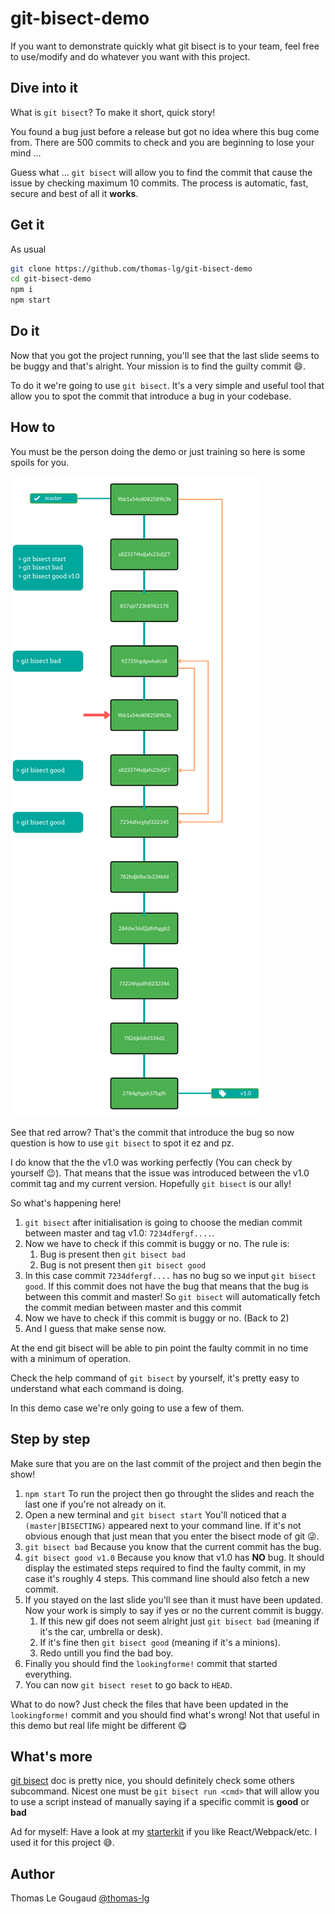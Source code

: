 # git-bisect-demo

If you want to demonstrate quickly what git bisect is to your team, feel free to use/modify and do whatever you want with this project.

## Dive into it

What is `git bisect`? To make it short, quick story!

You found a bug just before a release but got no idea where this bug come from. There are 500 commits to check and you are beginning to lose your mind ...

Guess what ... `git bisect` will allow you to find the commit that cause the issue by checking maximum 10 commits. The process is automatic, fast, secure and best of all it **works**.

## Get it

As usual

```bash
git clone https://github.com/thomas-lg/git-bisect-demo
cd git-bisect-demo
npm i
npm start
```

## Do it

Now that you got the project running, you'll see that the last slide seems to be buggy and that's alright. Your mission is to find the guilty commit :smile:.

To do it we're going to use `git bisect`. It's a very simple and useful tool that allow you to spot the commit that introduce a bug in your codebase.

## How to

You must be the person doing the demo or just training so here is some spoils for you.

![alt text][branch]

See that red arrow? That's the commit that introduce the bug so now question is how to use `git bisect` to spot it ez and pz.

I do know that the the v1.0 was working perfectly (You can check by yourself 😉). That means that the issue was introduced between the v1.0 commit tag and my current version. Hopefully `git bisect` is our ally!

So what's happening here!

1. `git bisect` after initialisation is going to choose the median commit between master and tag v1.0: `7234dfergf....`.
2. Now we have to check if this commit is buggy or no. The rule is:
   1. Bug is present then `git bisect bad`
   2. Bug is not present then `git bisect good`
3. In this case commit `7234dfergf....` has no bug so we input `git bisect good`. If this commit does not have the bug that means that the bug is between this commit and master! So `git bisect` will automatically fetch the commit median between master and this commit
4. Now we have to check if this commit is buggy or no. (Back to 2)
5. And I guess that make sense now.

At the end git bisect will be able to pin point the faulty commit in no time with a minimum of operation.

Check the help command of `git bisect` by yourself, it's pretty easy to understand what each command is doing.

In this demo case we're only going to use a few of them.

## Step by step

Make sure that you are on the last commit of the project and then begin the show!

1. `npm start` To run the project then go throught the slides and reach the last one if you're not already on it.
2. Open a new terminal and `git bisect start` You'll noticed that a `(master|BISECTING)` appeared next to your command line. If it's not obvious enough that just mean that you enter the bisect mode of git 😜.
3. `git bisect bad` Because you know that the current commit has the bug.
4. `git bisect good v1.0` Because you know that v1.0 has **NO** bug. It should display the estimated steps required to find the faulty commit, in my case it's roughly 4 steps. This command line should also fetch a new commit.
5. If you stayed on the last slide you'll see than it must have been updated. Now your work is simply to say if yes or no the current commit is buggy.
   1. If this new gif does not seem alright just `git bisect bad` (meaning if it's the car, umbrella or desk).
   2. If it's fine then `git bisect good` (meaning if it's a minions).
   3. Redo untill you find the bad boy.
6. Finally you should find the `lookingforme!` commit that started everything.
7. You can now `git bisect reset` to go back to `HEAD`.

What to do now? Just check the files that have been updated in the `lookingforme!` commit and you should find what's wrong! Not that useful in this demo but real life might be different 😋

## What's more

[git bisect](https://git-scm.com/docs/git-bisect) doc is pretty nice, you should definitely check some others subcommand. Nicest one must be `git bisect run <cmd>` that will allow you to use a script instead of manually saying if a specific commit is **good** or **bad**

Ad for myself: Have a look at my [starterkit](https://github.com/thomas-lg/react-webpack-starterkit.git) if you like React/Webpack/etc. I used it for this project 😅.

## Author

Thomas Le Gougaud [@thomas-lg](https://github.com/thomas-lg)

[branch]: ./readme/vert_bisect.png
[git_command]: ./readme/bisect_cmd.png
[bisect_begin]: ./readme/bisect_begin.png
